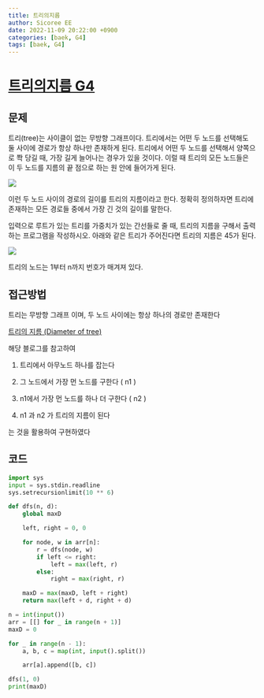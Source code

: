 ```yaml
---
title: 트리의지름
author: Sicoree EE
date: 2022-11-09 20:22:00 +0900
categories: [baek, G4]
tags: [baek, G4]
---
```


# [트리의지름 G4](https://www.acmicpc.net/problem/1967)

## 문제

트리(tree)는 사이클이 없는 무방향 그래프이다. 트리에서는 어떤 두 노드를 선택해도 둘 사이에 경로가 항상 하나만 존재하게 된다. 트리에서 어떤 두 노드를 선택해서 양쪽으로 쫙 당길 때, 가장 길게 늘어나는 경우가 있을 것이다. 이럴 때 트리의 모든 노드들은 이 두 노드를 지름의 끝 점으로 하는 원 안에 들어가게 된다.

![](https://www.acmicpc.net/JudgeOnline/upload/201007/ttrrtrtr.png)

이런 두 노드 사이의 경로의 길이를 트리의 지름이라고 한다. 정확히 정의하자면 트리에 존재하는 모든 경로들 중에서 가장 긴 것의 길이를 말한다.

입력으로 루트가 있는 트리를 가중치가 있는 간선들로 줄 때, 트리의 지름을 구해서 출력하는 프로그램을 작성하시오. 아래와 같은 트리가 주어진다면 트리의 지름은 45가 된다.

![](https://www.acmicpc.net/JudgeOnline/upload/201007/tttttt.png)

트리의 노드는 1부터 n까지 번호가 매겨져 있다. 

## 접근방법

트리는 무방향 그래프 이며, 두 노드 사이에는 항상 하나의 경로만 존재한다

[트리의 지름 (Diameter of tree)](https://koosaga.com/14)

해당 블로그를 참고하여

1. 트리에서 아무노드 하나를 잡는다

2. 그 노드에서 가장 먼 노드를 구한다 ( n1 )

3. n1에서 가장 먼 노드를 하나 더 구한다 ( n2 )

4. n1 과 n2 가 트리의 지름이 된다

는 것을 활용하여 구현하였다

## 코드

```python
import sys
input = sys.stdin.readline
sys.setrecursionlimit(10 ** 6)

def dfs(n, d):    
    global maxD

    left, right = 0, 0

    for node, w in arr[n]:
        r = dfs(node, w)
        if left <= right:
            left = max(left, r)
        else:
            right = max(right, r)

    maxD = max(maxD, left + right)
    return max(left + d, right + d)

n = int(input())
arr = [[] for _ in range(n + 1)]
maxD = 0

for _ in range(n - 1):
    a, b, c = map(int, input().split())

    arr[a].append([b, c])

dfs(1, 0)
print(maxD)
```
